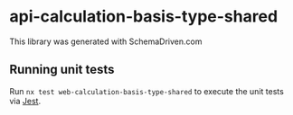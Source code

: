 
# api-calculation-basis-type-shared

This library was generated with SchemaDriven.com

## Running unit tests

Run `nx test web-calculation-basis-type-shared` to execute the unit tests via [Jest](https://jestjs.io).


